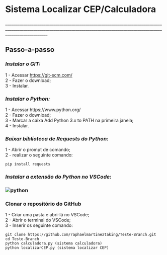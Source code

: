<h1><b>Sistema Localizar CEP/Calculadora</b></h1>
_________________________________________________________________________________________________________________________________________________________________________________
<h2>Passo-a-passo</h2>
<h3><i>Instalar o GIT:</i></H3>

1 - Acessar https://git-scm.com/<br>
2 - Fazer o download;<br>
3 - Instalar.

<h3><i>Instalar o Python:</i></h3>
1 - Acessar https://www.python.org/<br>
2 - Fazer o download;<br>
3 - Marcar a caixa Add Python 3.x to PATH na primeira janela;<br>
4 - Instalar.

<h3><i>Baixar biblioteca de Requests do Python:</i></h3>
1 - Abrir o prompt de comando;<br>
2 - realizar o seguinte comando:<br>

``` 
pip install requests
``` 

<h3><i>Instalar a extensão do Python no VSCode:</i><h3>
  
![python](https://user-images.githubusercontent.com/78089312/106281680-4fa9c880-621e-11eb-818f-eba809f92285.png)
  
<h3>Clonar o repositório do GitHub</h3>
1 - Criar uma pasta e abri-lá no VSCode;<br>
2 - Abrir o terminal do VSCode;<br>
3 - Inserir os seguinte comando:<br>

``` 
git clone https://github.com/raphaelmartineztaking/Teste-Branch.git
cd Teste-Branch
python calculadora.py (sistema calculadora)
python localizarCEP.py (sistema localizar CEP)
``` 








